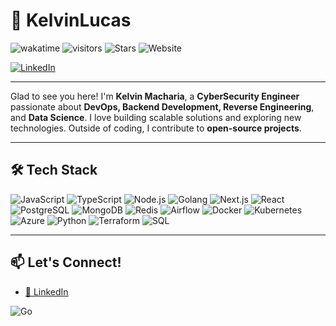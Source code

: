 # 🚀 KelvinLucas

![wakatime](https://wakatime.com/badge/user/e9a11f49-f75a-4d25-960b-fde47c5a6742.svg)
![visitors](https://visitor-badge.glitch.me/badge?page_id=KelvinLucas)
![Stars](https://img.shields.io/github/stars/KelvinLucas?style=flat-square)
![Website](https://img.shields.io/website?url=https%3A%2F%2Fyour-website.com)

<!---[![Twitter: @KelvinLucas](https://img.shields.io/twitter/follow/YourHandle?style=social)](https://twitter.com/YourHandle)--->
[![LinkedIn](https://img.shields.io/badge/LinkedIn-Connect-blue)](https://www.linkedin.com/in/kelvin-macharia-789481275/)
<!---[![Portfolio](https://img.shields.io/badge/Portfolio-Visit-black)](https://your-portfolio.com)-->

---

Glad to see you here! I'm **Kelvin Macharia**, a **CyberSecurity Engineer** passionate about **DevOps, Backend Development, Reverse Engineering**, and **Data Science**. I love building scalable solutions and exploring new technologies. Outside of coding, I contribute to **open-source projects**.

---

## 🛠 Tech Stack

![JavaScript](https://img.shields.io/badge/-JavaScript-yellow?logo=javascript)
![TypeScript](https://img.shields.io/badge/-TypeScript-blue?logo=typescript)
![Node.js](https://img.shields.io/badge/-Node.js-green?logo=node.js)
![Golang](https://img.shields.io/badge/-Golang-00ADD8?logo=go)
![Next.js](https://img.shields.io/badge/-Next.js-black?logo=next.js)
![React](https://img.shields.io/badge/-React-61DAFB?logo=react)
![PostgreSQL](https://img.shields.io/badge/-PostgreSQL-blue?logo=postgresql)
![MongoDB](https://img.shields.io/badge/-MongoDB-green?logo=mongodb)
![Redis](https://img.shields.io/badge/-Redis-red?logo=redis)
![Airflow](https://img.shields.io/badge/-Apache%20Airflow-017CEE?logo=apache-airflow)
![Docker](https://img.shields.io/badge/-Docker-2496ED?logo=docker)
![Kubernetes](https://img.shields.io/badge/-Kubernetes-326CE5?logo=kubernetes)
![Azure](https://img.shields.io/badge/-Microsoft%20Azure-0078D4?logo=microsoft-azure)
![Python](https://img.shields.io/badge/-Python-3776AB?logo=python)
![Terraform](https://img.shields.io/badge/-Terraform-623CE4?logo=terraform)
![SQL](https://img.shields.io/badge/-SQL-4479A1?logo=sqlite)

---

## 📫 Let's Connect!
<!--- - [🌐 Portfolio](https://your-portfolio.com)-->
- [💼 LinkedIn](https://www.linkedin.com/in/kelvin-macharia-789481275/)
<!--- - [🐦 Twitter](https://twitter.com/YourHandle)-->

![Go](https://img.shields.io/badge/Go-00ADD8?logo=go&logoColor=white)
